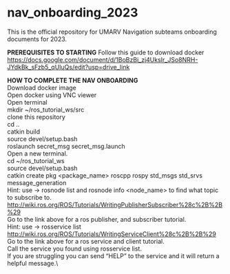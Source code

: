 # nav_onboarding_2023
This is the official repository for UMARV Navigation subteams onboarding documents for 2023.

**PREREQUISITES TO STARTING**
Follow this guide to download docker https://docs.google.com/document/d/1BoBzBi_zj4UksIr_JSo8NRH-JYdkBk_sFzb5_qUIuQs/edit?usp=drive_link 



**HOW TO COMPLETE THE NAV ONBOARDING** \
Download docker image \
Open docker using VNC viewer\
Open terminal\
mkdir ~/ros_tutorial_ws/src\
clone this repository\
cd ..\
catkin build\
source devel/setup.bash\
roslaunch secret_msg secret_msg.launch\
Open a new terminal.\
cd ~/ros_tutorial_ws\
source devel/setup.bash\
catkin create pkg <package_name> roscpp rospy std_msgs std_srvs message_generation\
Hint: use -> rosnode list and rosnode info <node_name> to find what topic to subscribe to.\
http://wiki.ros.org/ROS/Tutorials/WritingPublisherSubscriber%28c%2B%2B%29 \
Go to the link above for a ros publisher, and subscriber tutorial.\
Hint: use -> rosservice list\
http://wiki.ros.org/ROS/Tutorials/WritingServiceClient%28c%2B%2B%29 \
Go to the link above for a ros service and client tutorial. \
Call the service you found using rosservice list.\
If you are struggling you can send “HELP” to the service and it will return a helpful message.\
